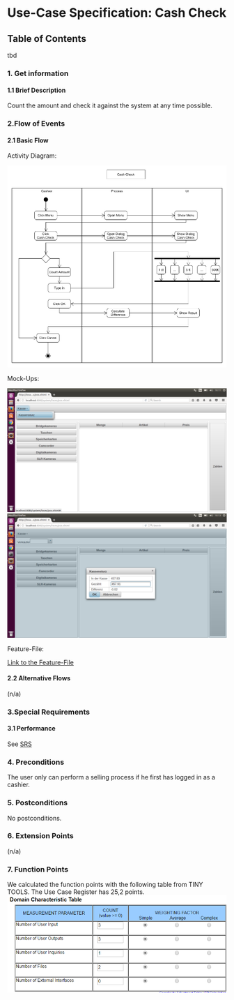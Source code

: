 # Use-Case Specification: Cash Check
## Table of Contents
tbd    

### 1. Get information

#### 1.1 Brief Description

Count the amount and check it against the system at any time possible.

### 2.Flow of Events

#### 2.1 Basic Flow

Activity Diagram: 

![flow for selling process][flow]

Mock-Ups:

![Mock-Up 1][mockup1]
![Mock-Up 2][mockup2]

Feature-File:

[Link to the Feature-File][feature]

#### 2.2 Alternative Flows

(n/a)

### 3.Special Requirements

#### 3.1 Performance
See [SRS]


### 4. Preconditions

The user only can perform a selling process if he first has logged in as a cashier.
 
### 5. Postconditions

No postconditions.

### 6. Extension Points
(n/a)

### 7. Function Points
We calculated the function points with the following table from TINY TOOLS. The Use Case Register has
25,2 points.
![Function-Point][fp]

<!-- Link definitions -->
[fp]: https://github.com/PosSystems/pos/blob/master/useCase/FP/FPCashCeck.PNG
[feature]: https://github.com/PosSystems/pos/blob/master/pos/features/cashCheck.feature
[flow]: https://github.com/PosSystems/pos/blob/master/useCase/flowChart/useCaseCashCheck.png
[SRS]: https://github.com/PosSystems/pos/blob/master/SRS.md
[mockup1]:https://github.com/PosSystems/pos/blob/master/useCase/screenshots/useCaseCashCheck1.png
[mockup2]:https://github.com/PosSystems/pos/blob/master/useCase/screenshots/useCaseCashCheck2.png
